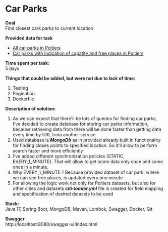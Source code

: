 # Car Parks

**Goal**\
Find closest cark parks to current location

**Provided data for task**
* [All car parks in Poitiers](https://data.grandpoitiers.fr/api/records/1.0/search/?dataset=mobilite-parkings-grand-poitiers-donnees-metiers&rows=1000&facet=nom_du_parking&facet=zone_tarifaire&facet=statut2&facet=statut3)
* [Car parks with indication of capatity and free places in Poitiers](https://data.grandpoitiers.fr/api/records/1.0/search/?dataset=mobilites-stationnement-des-parkings-en-temps-reel&facet=nom)

**Time spent per task:**\
5 days

**Things that could be added, but were not due to lack of time:**
1) Testing
2) Pagination
3) Dockerfile

**Description of solution:**
1) As we can expect that there'll be lots of queries for finding car parks, I've decided to create database for storing car parks information, because retrieving data from there will be done faster than getting data every time by URL from another service
2) Used database is ***MongoDb*** as in provided already built in functionality for finding closes points to specified location. So it'll allow to perform search faster and more efficiently
3) I've added different synchronization policies (STATIC, EVERY_1_MINUTE). That will allow to get some data only once and some once in a minute. 
4) Why EVERY_1_MINUTE ? Because provided dataset of car park, where we can see free places, is updated every one minute
5) For allowing the logic work not only for Poitiers datasets, but also for other cities and datasets ***citi-loader.yml*** file is created for field mapping and specification of desired datasets to be used

**Stack:**\
Java 17, Spring Boot, MongoDB, Maven, Lombok, Swagger, Docker, Git

**Swagger**\
http://localhost:8080/swagger-ui/index.html
